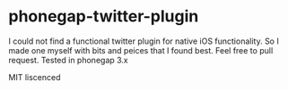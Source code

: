 phonegap-twitter-plugin
=======================

I could not find a functional twitter plugin for native iOS functionality. 
So I made one myself with bits and peices that I found best. 
Feel free to pull request.
Tested in phonegap 3.x

MIT liscenced
